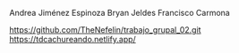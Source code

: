 Andrea Jiménez Espinoza
Bryan Jeldes
Francisco Carmona

https://github.com/TheNefelin/trabajo_grupal_02.git
https://tdcachureando.netlify.app/
